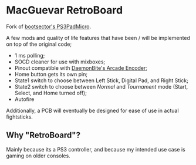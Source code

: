 # MacGuevar RetroBoard

Fork of [bootsector's PS3PadMicro](https://github.com/bootsector/PS3PadMicro).

A few mods and quality of life features that have been / will be implemented on top of the original code;

- 1 ms polling;
- SOCD cleaner for use with mixboxes;
- Pinout compatible with [DaemonBite's Arcade Encoder](https://github.com/MickGyver/DaemonBite-Arcade-Encoder);
- Home button gets its own pin;
- State1 switch to choose between Left Stick, Digital Pad, and Right Stick;
- State2 switch to choose between *Normal* and *Tournament* mode (Start, Select, and Home turned off);
- Autofire

Additionally, a PCB will eventually be designed for ease of use in actual fightsticks.

## Why "RetroBoard"?
Mainly because its a PS3 controller, and because my intended use case is gaming on older consoles.